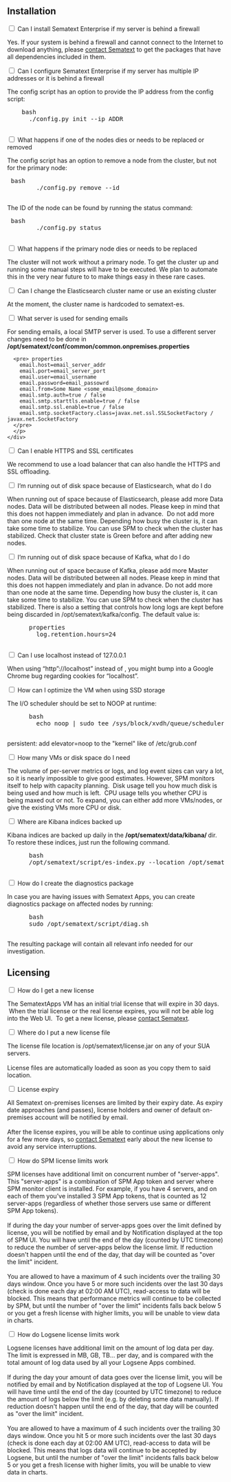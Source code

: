 ## Installation

<div class="accordion">
  <div class="option">
    <input type="checkbox" id="toggle1" class="toggle" />
    <label class="title" for="toggle1">
      Can I install Sematext Enterprise if my server is behind a firewall
    </label>
    <div class="content">
      <p>Yes. If your system is behind a firewall and cannot connect to the
      Internet to download anything, please <a href="https://sematext.com/contact/">contact Sematext</a> to get the packages that have
      all dependencies included in
      them.</p>
    </div>
  </div>
  <div class="option">
    <input type="checkbox" id="toggle2" class="toggle" />
    <label class="title" for="toggle2">Can I configure Sematext Enterprise if my server has multiple IP addresses or it is behind a firewall
    </label>
    <div class="content">
      <p>The config script has an option to provide the IP address from the config script:
    <pre>
    bash
      ./config.py init --ip ADDR
    </pre>
    </p>
    </div>
  </div>
  <div class="option">
    <input type="checkbox" id="toggle3" class="toggle" />
    <label class="title" for="toggle3">
      What happens if one of the nodes dies or needs to be replaced or removed
    </label>
    <div class="content">
      <p>
      The config script has an option to remove a node from the cluster, but
      not for the primary node: </p>
      <pre> bash
        ./config.py remove --id <node_id>
      </pre>
    <p>  The ID of the node can be found by running the status command: </p>
      <pre> bash
        ./config.py status 
      </pre>
      </p>
    </div>
  </div>
  <div class="option">
    <input type="checkbox" id="toggle4" class="toggle" />
    <label class="title" for="toggle4">
      What happens if the primary node dies or needs to be replaced
    </label>
    <div class="content">
      <p>
      The cluster will not work without a primary node. To get the cluster up
      and running some manual steps will have to be executed. We plan to
      automate this in the very near future to to make things easy in these
      rare
      cases.
      </p>
    </div>
  </div>
  <div class="option">
    <input type="checkbox" id="toggle5" class="toggle" />
    <label class="title" for="toggle5">
      Can I change the Elasticsearch cluster name or use an existing cluster
    </label>
    <div class="content">
      <p>
      At the moment, the cluster name is hardcoded to sematext-es.
      </p>
    </div>
  </div>
  <div class="option">
    <input type="checkbox" id="toggle6" class="toggle" />
    <label class="title" for="toggle6">
      What server is used for sending emails
    </label>
    <div class="content">
      <p>
      For sending emails, a local SMTP server is used. To use a different
      server changes need to be done in
      <strong>/opt/sematext/conf/common/common.onpremises.properties</strong>

      <pre> properties
        email.host=email_server_addr
        email.port=email_server_port
        email.user=email_username
        email.password=email_passowrd
        email.from=Some Name <some_email@some_domain>
        email.smtp.auth=true / false
        email.smtp.starttls.enable=true / false
        email.smtp.ssl.enable=true / false
        email.smtp.socketFactory.class=javax.net.ssl.SSLSocketFactory / javax.net.SocketFactory
      </pre>
      </p>
    </div>
  </div>
  <div class="option">
    <input type="checkbox" id="toggle7" class="toggle" />
    <label class="title" for="toggle7">
      Can I enable HTTPS and SSL certificates
    </label>
    <div class="content">
      <p>
      We recommend to use a load balancer that can also handle the HTTPS and SSL offloading.
      </p>
    </div>
  </div>
  <div class="option">
    <input type="checkbox" id="toggle8" class="toggle" />
    <label class="title" for="toggle8">
      I’m running out of disk space because of Elasticsearch, what do I do
    </label>
    <div class="content">
      <p>
      When running out of space because of Elasticsearch, please add more Data
      nodes. Data will be distributed between all nodes. Please keep in mind
      that this does not happen immediately and plan in advance.  Do not add
      more than one node at the same time. Depending how busy the cluster is,
      it can take some time to stabilize. You can use SPM to check when the
      cluster has stabilized. Check that cluster state is Green before and
      after adding new nodes.
      </p>
    </div>
  </div>
  <div class="option">
    <input type="checkbox" id="toggle9" class="toggle" />
    <label class="title" for="toggle9">
      I’m running out of disk space because of Kafka, what do I do
    </label>
    <div class="content">
      <p>
      When running out of space because of Kafka, please add more Master
      nodes. Data will be distributed between all nodes. Please keep in mind
      that this does not happen immediately and plan in advance. Do not add
      more than one node at the same time. Depending how busy the cluster is,
      it can take some time to stabilize. You can use SPM to check when the
      cluster has stabilized. There is also a setting that controls how long
      logs are kept before being discarded in /opt/sematext/kafka/config. The
      default value is:
      <pre>
      properties
        log.retention.hours=24
      </pre>
      </p>
    </div>
  </div>
  <div class="option">
    <input type="checkbox" id="toggle10" class="toggle" />
    <label class="title" for="toggle10">
      Can I use localhost instead of 127.0.0.1
    </label>
    <div class="content">
      <p>
      When using “http”://localhost” instead of <http://127.0.0.1>, you might
      bump into a Google Chrome bug regarding cookies for “localhost”.
      </p>
    </div>
  </div>
  <div class="option">
    <input type="checkbox" id="toggle11" class="toggle" />
    <label class="title" for="toggle11">
      How can I optimize the VM when using SSD storage
    </label>
    <div class="content">
      <p>
      The I/O scheduler should be set to NOOP at runtime:
      <pre>
      bash
        echo noop | sudo tee /sys/block/xvdh/queue/scheduler (xvdh is the SSD drive)
      </pre>
      persistent: add elevator=noop to the "kernel" like of /etc/grub.conf
      </p>
    </div>
  </div>
  <div class="option">
    <input type="checkbox" id="toggle12" class="toggle" />
    <label class="title" for="toggle12">
      How many VMs or disk space do I need
    </label>
    <div class="content">
      <p>
      The volume of per-server metrics or logs, and log event sizes can vary a
      lot, so it is nearly impossible to give good estimates. However, SPM
      monitors itself to help with capacity planning.  Disk usage tell you how
      much disk is being used and how much is left.  CPU usage tells you
      whether CPU is being maxed out or not. To expand, you can either add
      more VMs/nodes, or give the existing VMs more CPU or disk.
      </p>
    </div>
  </div>
  <div class="option">
    <input type="checkbox" id="toggle13" class="toggle" />
    <label class="title" for="toggle13">
      Where are Kibana indices backed up
    </label>
    <div class="content">
      <p>
      Kibana indices are backed up daily in
      the <strong>/opt/sematext/data/kibana/<DATE\> </strong> dir.
      To restore these indices, just run the following
      command.
      <pre>
      bash
      /opt/sematext/script/es-index.py --location /opt/sematext/data/kibana/<DATE> restore
      </pre>
      </p>
    </div>
  </div>
  <div class="option">
    <input type="checkbox" id="toggle14" class="toggle" />
    <label class="title" for="toggle14">
      How do I create the diagnostics package
    </label>
    <div class="content">
      <p>In case you are having issues with Sematext Apps, you can create diagnostics package on affected nodes by running: </p>
      <pre>
      bash
      sudo /opt/sematext/script/diag.sh
      </pre>
      <p>
      The resulting package will contain all relevant info needed for our investigation.
      </p>
    </div>
  </div>
</div>

## Licensing

<div class="accordion">
  <div class="option">
    <input type="checkbox" id="toggle15" class="toggle" />
    <label class="title" for="toggle15">
      How do I get a new license
    </label>
    <div class="content">
      <p>
      The SematextApps VM has an initial trial license that will expire in 30
      days.  When the trial license or the real license expires, you will not
      be able log into the Web UI.  To get a new license, please <a href="https://sematext.com/contact/">contact Sematext</a>.
      </p>
    </div>
  </div>
  <div class="option">
    <input type="checkbox" id="toggle16" class="toggle" />
    <label class="title" for="toggle16">Where do I put a new license file
    </label>
    <div class="content">
      <p>
      The license file location is /opt/sematext/license.jar on any of your
      SUA servers.
<br><br>
      License files are automatically loaded as soon as you copy them to said
      location.
      </p>
    </div>
  </div>
  <div class="option">
    <input type="checkbox" id="toggle17" class="toggle" />
    <label class="title" for="toggle17">
      License expiry
    </label>
    <div class="content">
        <p>
        All Sematext on-premises licenses are limited by their expiry date. As
        expiry date approaches (and passes), license holders and owner of
        default on-premises account will be notified by email.
<br><br>
        After the license expires, you will be able to continue using
        applications only for a few more days, so <a href="https://sematext.com/contact/">contact Sematext</a> early about the new license to avoid any service interruptions.
      </p>
    </div>
  </div>
  <div class="option">
    <input type="checkbox" id="toggle18" class="toggle" />
    <label class="title" for="toggle18">
      How do SPM license limits work
    </label>
    <div class="content">
      <p>
      SPM licenses have additional limit on concurrent number of
      "server-apps". This "server-apps" is a combination of SPM App token and
      server where SPM monitor client is installed. For example, if you have 4
      servers, and on each of them you've installed 3 SPM App tokens, that is
      counted as 12 server-apps (regardless of whether those servers use same
      or different SPM App tokens).
<br><br>
      If during the day your number of server-apps goes over the limit defined
      by license, you will be notified by email and by Notification displayed
      at the top of SPM UI. You will have until the end of the day (counted by
      UTC timezone) to reduce the number of server-apps below the license
      limit. If reduction doesn't happen until the end of the day, that day
      will be counted as "over the limit" incident.
<br><br>
      You are allowed to have a maximum of 4 such incidents over the trailing
      30 days window. Once you have 5 or more such incidents over the last 30
      days (check is done each day at 02:00 AM UTC), read-access to data will
      be blocked. This means that performance metrics will continue to be
      collected by SPM, but until the number of "over the limit" incidents
      falls back below 5 or you get a fresh license with higher limits, you
      will be unable to view data in charts.
      </p>
    </div>
  </div>
  <div class="option">
    <input type="checkbox" id="toggle19" class="toggle" />
    <label class="title" for="toggle19">How do Logsene license limits work
    </label>
    <div class="content">
      <p>
      Logsene licenses have additional limit on the amount of log data per
      day. The limit is expressed in MB, GB, TB... per day, and is compared
      with the total amount of log data used by all your Logsene Apps
      combined.
<br><br>
      If during the day your amount of data goes over the license limit, you
      will be notified by email and by Notification displayed at the top of
      Logsene UI. You will have time until the end of the day (counted by UTC
      timezone) to reduce the amount of logs below the limit (e.g. by deleting
      some data manually). If reduction doesn't happen until the end of the
      day, that day will be counted as "over the limit" incident.
<br><br>
      You are allowed to have a maximum of 4 such incidents over the trailing
      30 days window. Once you hit 5 or more such incidents over the last 30
      days (check is done each day at 02:00 AM UTC), read-access to data will
      be blocked. This means that logs data will continue to be accepted by
      Logsene, but until the number of "over the limit" incidents falls back
      below 5 or you get a fresh license with higher limits, you will be
      unable to view data in charts.
      </p>
    </div>
  </div>
</div>
